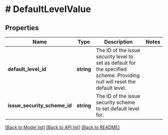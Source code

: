 # # DefaultLevelValue

## Properties

Name | Type | Description | Notes
------------ | ------------- | ------------- | -------------
**default_level_id** | **string** | The ID of the issue security level to set as default for the specified scheme. Providing null will reset the default level. |
**issue_security_scheme_id** | **string** | The ID of the issue security scheme to set default level for. |

[[Back to Model list]](../../README.md#models) [[Back to API list]](../../README.md#endpoints) [[Back to README]](../../README.md)

